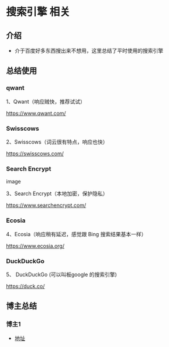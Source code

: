 # 搜索引擎 相关


## 介绍 

* 介于百度好多东西搜出来不想用，这里总结了平时使用的搜索引擎


## 总结使用

###  qwant
1、Qwant（响应贼快，推荐试试）

https://www.qwant.com/

### Swisscows
2、Swisscows（词云很有特点，响应也快）

https://swisscows.com/


### Search Encrypt

image

3、Search Encrypt（本地加密，保护隐私）

https://www.searchencrypt.com/

### Ecosia

4、Ecosia（响应稍有延迟，感觉跟 Bing 搜索结果基本一样）

https://www.ecosia.org/


###   DuckDuckGo

5、  DuckDuckGo (可以叫板google 的搜索引擎)


https://duck.co/ 

## 博主总结

### 博主1 

* [地址](https://www.jianshu.com/p/dc0c93251664)